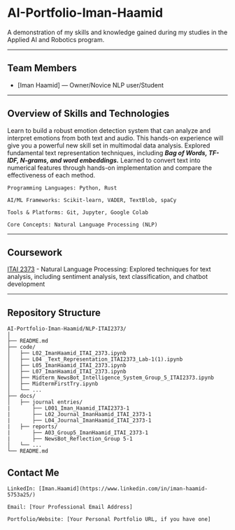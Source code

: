 # AI-Portfolio-Iman-Haamid
A demonstration of my skills and knowledge gained during my studies in the Applied AI and Robotics program.

---

## Team Members

- [Iman Haamid] — Owner/Novice NLP user/Student

---

## Overview of Skills and Technologies

 Learn to build a robust emotion detection system that can analyze and interpret emotions from both text and audio. This hands-on experience will give you a powerful new skill set in multimodal data analysis. Explored fundamental text representation techniques, including ***Bag of Words, TF-IDF, N-grams, and word embeddings.*** Learned to convert text into numerical features through hands-on implementation and compare the effectiveness of each method.

    Programming Languages: Python, Rust

    AI/ML Frameworks: Scikit-learn, VADER, TextBlob, spaCy

    Tools & Platforms: Git, Jupyter, Google Colab

    Core Concepts: Natural Language Processing (NLP)
---

## Coursework

   [ITAI 2373](/NLP-ITAI2373)  - Natural Language Processing: Explored techniques for text analysis, including sentiment analysis, text classification, and chatbot development

---

## Repository Structure

```
AI-Portfolio-Iman-Haamid/NLP-ITAI2373/
│
├── README.md
├── code/
│   ├── L02_ImanHaamid_ITAI_2373.ipynb
│   ├── L04 _Text_Representation_ITAI2373_Lab-1(1).ipynb
│   ├── L05_ImanHaamid_ITAI_2373.ipynb
│   ├── L07_ImanHaamid_ITAI_2373.ipynb
│   ├── Midterm_NewsBot_Intelligence_System_Group_5_ITAI2373.ipynb
│   ├── MidtermFirstTry.ipynb
│   └── ...
├── docs/
│   ├── journal entries/
|       ├── L001_Iman_Haamid_ITAI2373-1
|       ├── L02_Journal_ImanHaamid_ITAI_2373-1
|       ├── L04_Journal_ImanHaamid_ITAI_2373-1
|   ├── reports/
|       ├── A03_Group5_ImanHaamid_ITAI_2373-1
|       ├── NewsBot_Reflection_Group 5-1
│   └── ...
└── README.md

```

## Contact Me

    LinkedIn: [Iman.Haamid](https://www.linkedin.com/in/iman-haamid-5753a25/)
    
    Email: [Your Professional Email Address]

    Portfolio/Website: [Your Personal Portfolio URL, if you have one]


